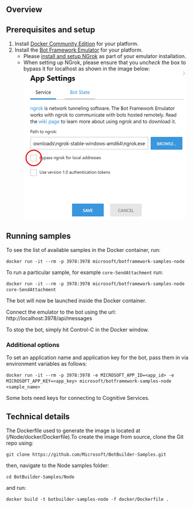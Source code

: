 ## Overview

## Prerequisites and setup
 1. Install [Docker Community Edition](https://store.docker.com/search?offering=community&type=edition) for your platform.
 1. Install the [Bot Framework Emulator](https://github.com/Microsoft/BotFramework-Emulator/releases) for your platform. 
    * Please [install and setup NGrok](https://github.com/Microsoft/BotFramework-Emulator/wiki/Tunneling-(ngrok)) as part of your emulator installation.
    * When setting up NGrok, please ensure that you *uncheck* the box to bypass it for localhost as shown in the image below:
      ![Emulator screenshot](/images/emulator-2.png)
    

## Running samples
To see the list of available samples in the Docker container, run:
```
docker run -it --rm -p 3978:3978 microsoft/botframework-samples-node
```
To run a particular sample, for example ``core-SendAttachment`` run:
```
docker run -it --rm -p 3978:3978 microsoft/botframework-samples-node core-SendAttachment
```   
The bot will now be launched inside the Docker container.
  
Connect the emulator to the bot using the url: http://localhost:3978/api/messages

To stop the bot, simply hit Control-C in the Docker window.

### Additional options
To set an application name and application key for the bot, pass them in via environment variables as follows:
```
docker run -it --rm -p 3978:3978 -e MICROSOFT_APP_ID=<app_id> -e MICROSOFT_APP_KEY=<app_key> microsoft/botframework-samples-node <sample_name>
```
Some bots need keys for connecting to Cognitive Services. 
  
## Technical details
The Dockerfile used to generate the image is located at (/Node/docker/Dockerfile).To create the image from source, clone the Git repo using:
```
git clone https://github.com/Microsoft/BotBuilder-Samples.git
```
then, navigate to the Node samples folder:
```
cd BotBuilder-Samples/Node
```
and run:
```
docker build -t botbuilder-samples-node -f docker/Dockerfile .
```
